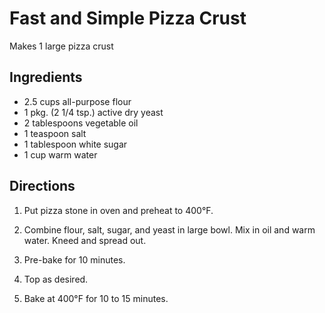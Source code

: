 Fast and Simple Pizza Crust
===========================

Makes 1 large pizza crust

Ingredients
-----------
- 2.5 cups all-purpose flour
- 1 pkg. (2 1/4 tsp.) active dry yeast
- 2 tablespoons vegetable oil
- 1 teaspoon salt
- 1 tablespoon white sugar
- 1 cup warm water

Directions
----------
1. Put pizza stone in oven and preheat to 400°F.

2. Combine flour, salt, sugar, and yeast in large bowl. Mix in oil
   and warm water. Kneed and spread out.

3. Pre-bake for 10 minutes.

4. Top as desired.

5. Bake at 400°F for 10 to 15 minutes.
